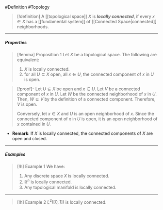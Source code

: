 #Definition #Topology 

> [!definition]
> A [[topological space]] $X$ is ***locally connected***, if every $x\in X$ has a [[fundamental system]] of [[Connected Space|connected]] neighborhoods.
---
##### Properties
> [!lemma] Proposition 1
> Let $X$ be a topological space. The following are equivalent:
> 1. $X$ is locally connected.
> 2. for all $U\subseteq X$ open, all $x\in U$, the connected component of $x$ in $U$ is open.

> [!proof]-
> Let $U\subseteq X$ be open and $x\in U$. Let $V$ be a connected component of $x$ in $U$. Let $W$ be the connected neighborhood of $x$ in $U$. Then, $W\subseteq V$ by the definition of a connected component. Therefore, $V$ is open.
> 
> Conversely, let $x\in X$ and $U$ is an open neighborhood of $x$. Since the connected component of $x$ in $U$ is open, it is an open neighborhood of $x$ contained in $U$.
- **Remark**: If $X$ is locally connected, the connected components of $X$ are open and closed.

---
##### Examples

> [!h] Example 1
> We have: 
> 1. Any discrete space $X$ is locally connected.
> 2. $\mathbb{R}^n$ is locally connected.
> 3. Any topological manifold is locally connected.
---
> [!h] Example 2
>  $L^2([0,1])$ is locally connected.